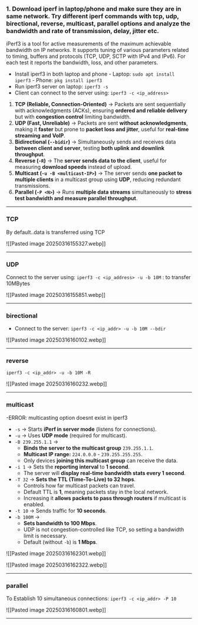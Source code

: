 ### 1. Download iperf in laptop/phone and make sure they are in same network. Try different iperf commands with tcp, udp, birectional, reverse, multicast, parallel options and analyze the bandwidth and rate of transmission, delay, jitter etc.

iPerf3 is a tool for active measurements of the maximum achievable bandwidth on IP networks. It supports tuning of various parameters related to timing, buffers and protocols (TCP, UDP, SCTP with IPv4 and IPv6). For each test it reports the bandwidth, loss, and other parameters.

- Install iperf3 in both laptop and phone
		- Laptop: `sudo apt install iperf3`
		- Phone: `pkg install iperf3`
- Run iperf3 server on laptop: `iperf3 -s`
- Client can connect to the server using: `iperf3 -c <ip_address>`

1. **TCP (Reliable, Connection-Oriented)** → Packets are sent sequentially with acknowledgments (ACKs), ensuring **ordered and reliable delivery** but with **congestion control** limiting bandwidth.
2. **UDP (Fast, Unreliable)** → Packets are sent **without acknowledgments**, making it **faster** but prone to **packet loss and jitter**, useful for **real-time streaming and VoIP**.
3. **Bidirectional (`--bidir`)** → Simultaneously sends and receives data **between client and server**, testing **both uplink and downlink throughput**.
4. **Reverse (`-R`)** → The **server sends data to the client**, useful for measuring **download speeds** instead of upload.
5. **Multicast (`-u -B <multicast-IP>`)** → The server sends **one packet to multiple clients** in a multicast group using **UDP**, reducing redundant transmissions.
6. **Parallel (`-P <N>`)** → Runs **multiple data streams** simultaneously to **stress test bandwidth and measure parallel throughput**.

---

### TCP

By default..data is transferred using TCP 
	
![[Pasted image 20250316155327.webp]]
	
---

### UDP

Connect to the server using: `iperf3 -c <ip_address> -u -b 10M` : to transfer 10MBytes

![[Pasted image 20250316155851.webp]]

---

### birectional

- Connect to the server: `iperf3 -c <ip_addr> -u -b 10M --bdir`

![[Pasted image 20250316160102.webp]]

---

### reverse

`iperf3 -c <ip_addr> -u -b 10M -R`

![[Pasted image 20250316160232.webp]]

---

### multicast
-ERROR:  multicasting option doesnt exist in iperf3

- `-s` → Starts **iPerf in server mode** (listens for connections).
- `-u` → Uses **UDP mode** (required for multicast).
- `-B 239.255.1.1` →
    - **Binds the server to the multicast group** `239.255.1.1`.
    - **Multicast IP range:** `224.0.0.0` - `239.255.255.255`.
    - Only devices **joining this multicast group** can receive the data.
- `-i 1` → Sets the **reporting interval** to **1 second**.
    - The server will **display real-time bandwidth stats every 1 second**.
- `-T 32` → **Sets the TTL (Time-To-Live) to 32 hops**.
    - Controls how far multicast packets can travel.
    - Default TTL is **1**, meaning packets stay in the local network.
    - Increasing it **allows packets to pass through routers** if multicast is enabled.
- `-t 10` → Sends traffic for **10 seconds**.
- `-b 100M` →
    - **Sets bandwidth to 100 Mbps**.
    - UDP is not congestion-controlled like TCP, so setting a bandwidth limit is necessary.
    - Default (without `-b`) is **1 Mbps**.
    
![[Pasted image 20250316162301.webp]]

![[Pasted image 20250316162322.webp]]

---

### parallel
To Establish 10 simultaneous connections: `iperf3 -c <ip_addr> -P 10`

![[Pasted image 20250316160801.webp]]

---
